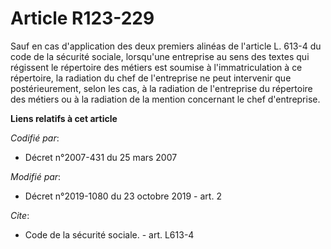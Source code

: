 # Article R123-229

Sauf en cas d'application des deux premiers alinéas de l'article L. 613-4 du code de la sécurité sociale, lorsqu'une
entreprise au sens des textes qui régissent le répertoire des métiers est soumise à l'immatriculation à ce répertoire, la
radiation du chef de l'entreprise ne peut intervenir que postérieurement, selon les cas, à la radiation de l'entreprise du
répertoire des métiers ou à la radiation de la mention concernant le chef d'entreprise.

**Liens relatifs à cet article**

_Codifié par_:

  - Décret n°2007-431 du 25 mars 2007

_Modifié par_:

  - Décret n°2019-1080 du 23 octobre 2019 - art. 2

_Cite_:

  - Code de la sécurité sociale. - art. L613-4

